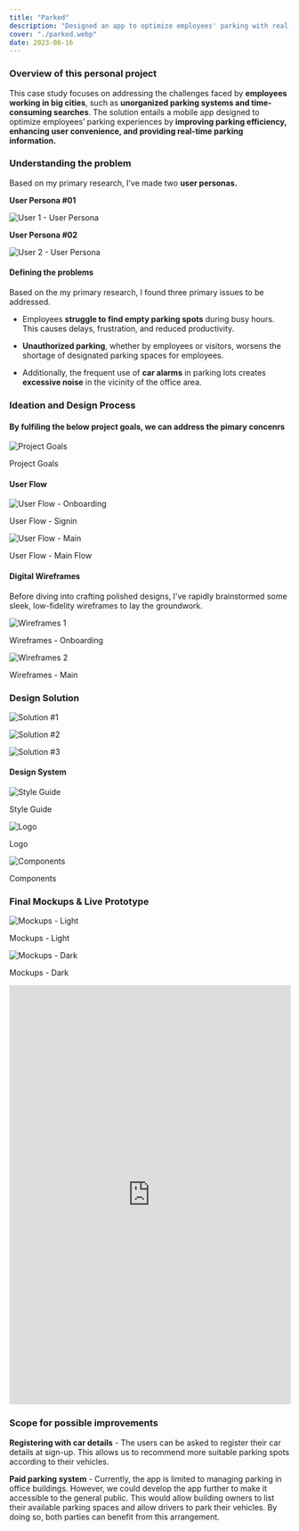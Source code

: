 ```yaml
---
title: "Parked"
description: "Designed an app to optimize employees' parking with real-time availability, reservations, navigation, and digital passes for enhanced efficiency and convenience."
cover: "./parked.webp"
date: 2023-06-16
---
```


<div class='max-w-screen-sm'>

### Overview <span class="text-black/50">of this personal project</span>
This case study focuses on addressing the challenges faced by **employees working in big cities**, such as **unorganized parking systems and time-consuming searches**. The solution entails a mobile app designed to optimize employees’ parking experiences by **improving parking efficiency, enhancing user convenience, and providing real-time parking information.** 

### <span class="text-black/50">Understanding the</span> problem
Based on my primary research, I've made two **user personas.**

**User Persona #01**
</div>
<div class='max-w-screen-lg '>

![User 1 - User Persona](Persona1.webp)
</div>
<div class='max-w-screen-sm '>

**User Persona #02**
</div>
<div class='max-w-screen-lg '>

![User 2 - User Persona](Persona2.webp)
</div>

<div class='max-w-screen-sm '>

#### Defining <span class="text-black/50"> the problems</span>
Based on the my primary research, I found three primary issues to be addressed.

- Employees **struggle to find empty parking spots** during busy hours. This causes delays, frustration, and reduced productivity.

- **Unauthorized parking**, whether by employees or visitors, worsens the shortage of designated parking spaces for employees.

- Additionally, the frequent use of **car alarms** in parking lots creates **excessive noise** in the vicinity of the office area.


### <span class="text-black/50">Ideation and </span>Design Process
#### <span class="text-black/50">By fulfiling the below </span>project goals<span class="text-black/50">, we can address the pimary concenrs

![Project Goals](Goals.webp)<div class="text-left font-mono text-black/25 text-sm">Project Goals</div>

#### User Flow
</div>

<div class='max-w-screen-lg '>

![User Flow - Onboarding](UserFlow-Signin.webp)<div class="text-left font-mono text-black/25 text-sm">User Flow - Signin</div>

![User Flow - Main](UserFlow-Main.webp)<div class="text-left font-mono text-black/25 text-sm">User Flow - Main Flow</div>

</div>

<div class='max-w-screen-sm '>

#### Digital Wireframes

Before diving into crafting polished designs, I've rapidly brainstormed some sleek, low-fidelity wireframes to lay the groundwork.
</div>

<div class='max-w-screen-lg '>

![Wireframes 1](Wireframes1.webp)<div class="text-left font-mono text-black/25 text-sm">Wireframes - Onboarding</div>

![Wireframes 2](Wireframes2.webp)<div class="text-left font-mono text-black/25 text-sm">Wireframes - Main</div>

</div>

<div class='max-w-screen-sm '>

### Design Solution 
</div>

![Solution #1](Mockups1.webp)

![Solution #2](Mockups2.webp)

![Solution #3](Mockups3.webp)

<div class='max-w-screen-sm '>

#### Design System

![Style Guide](Styles.webp)<div class="text-left font-mono text-black/25 text-sm">Style Guide</div>

![Logo](Logos.webp)<div class="text-left font-mono text-black/25 text-sm">Logo</div>

![Components](Components.webp)<div class="text-left font-mono text-black/25 text-sm">Components</div>


### Final Mockups & Live Prototype
</div>

![Mockups - Light](Mockups_Light.webp)<div class="text-left font-mono text-black/25 text-sm">Mockups - Light</div>

![Mockups - Dark](Mockups_Dark.webp)<div class="text-left font-mono text-black/25 text-sm">Mockups - Dark</div>


<iframe class="hidden md:inline-flex" style="border: 1px solid rgba(0, 0, 0, 0.1);" width="100%" height="750" src="https://www.figma.com/embed?embed_host=share&url=https%3A%2F%2Fwww.figma.com%2Fproto%2FTkMNXHhtCYDQDaAmnmeTcL%2Fparked%3Fnode-id%3D382-8464%26t%3DfPBFWgog63QchWan-1%26scaling%3Dscale-down%26page-id%3D382%253A8073%26starting-point-node-id%3D382%253A8076%26show-proto-sidebar%3D1" allowfullscreen></iframe>


<div class='max-w-screen-sm '>

### Scope for possible improvements

<strong>Registering with car details</strong> - The users can be asked to register their car details at sign-up. This allows us to recommend more suitable parking spots according to their vehicles.

<strong>‍Paid parking system</strong> - Currently, the app is limited to managing parking in office buildings. However, we could develop the app further to make it accessible to the general public. This would allow building owners to list their available parking spaces and allow drivers to park their vehicles. By doing so, both parties can benefit from this arrangement.

</div>
